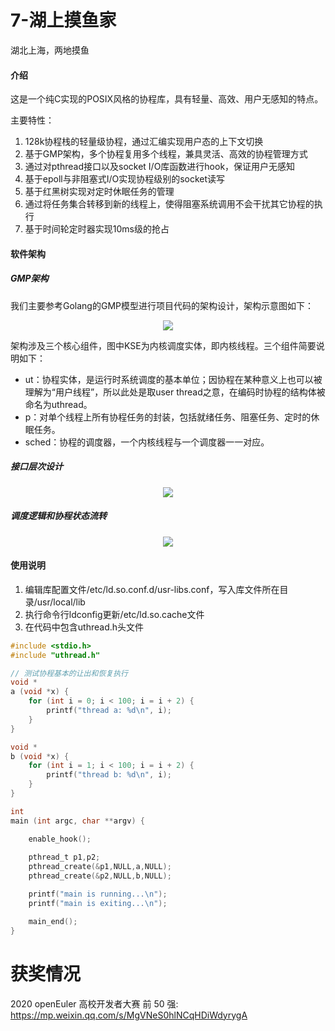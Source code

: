 # 7-湖上摸鱼家

湖北上海，两地摸鱼 

#### 介绍

这是一个纯C实现的POSIX风格的协程库，具有轻量、高效、用户无感知的特点。

主要特性：
1. 128k协程栈的轻量级协程，通过汇编实现用户态的上下文切换
2. 基于GMP架构，多个协程复用多个线程，兼具灵活、高效的协程管理方式
3. 通过对pthread接口以及socket I/O库函数进行hook，保证用户无感知
4. 基于epoll与非阻塞式I/O实现协程级别的socket读写
5. 基于红黑树实现对定时休眠任务的管理
6. 通过将任务集合转移到新的线程上，使得阻塞系统调用不会干扰其它协程的执行
7. 基于时间轮定时器实现10ms级的抢占

#### 软件架构

##### GMP架构
我们主要参考Golang的GMP模型进行项目代码的架构设计，架构示意图如下：

<div align = center>
    <img src="https://cdn.jsdelivr.net/gh/growvv/image-bed//mac-m1/image.png" width:50%; height:50% />
</div>

架构涉及三个核心组件，图中KSE为内核调度实体，即内核线程。三个组件简要说明如下：
- ut：协程实体，是运行时系统调度的基本单位；因协程在某种意义上也可以被理解为“用户线程”，所以此处是取user thread之意，在编码时协程的结构体被命名为uthread。  
- p：对单个线程上所有协程任务的封装，包括就绪任务、阻塞任务、定时的休眠任务。  
- sched：协程的调度器，一个内核线程与一个调度器一一对应。  

##### 接口层次设计
<div align = center>
    <img src="https://cdn.jsdelivr.net/gh/growvv/image-bed//mac-m1/20210331212521.png" width:50%; height:50% />
</div>

##### 调度逻辑和协程状态流转
<div align = center>
    <img src="https://cdn.jsdelivr.net/gh/growvv/image-bed//mac-m1/20210331232701.png" width:50%; height:50% />
</div>

#### 使用说明

1. 编辑库配置文件/etc/ld.so.conf.d/usr-libs.conf，写入库文件所在目录/usr/local/lib  
2. 执行命令行ldconfig更新/etc/ld.so.cache文件
3. 在代码中包含uthread.h头文件

```C
#include <stdio.h>
#include "uthread.h"

// 测试协程基本的让出和恢复执行
void *
a (void *x) {
    for (int i = 0; i < 100; i = i + 2) {
        printf("thread a: %d\n", i);
    }
}

void * 
b (void *x) {
    for (int i = 1; i < 100; i = i + 2) {
        printf("thread b: %d\n", i);
    }
}

int
main (int argc, char **argv) {

    enable_hook();
    
    pthread_t p1,p2;
    pthread_create(&p1,NULL,a,NULL);
    pthread_create(&p2,NULL,b,NULL);

    printf("main is running...\n");
    printf("main is exiting...\n");

    main_end();
}

```

# 获奖情况


2020 openEuler 高校开发者大赛 前 50 强: https://mp.weixin.qq.com/s/MgVNeS0hlNCqHDiWdyrygA
